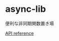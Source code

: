 # async-lib

便利な非同期関数置き場

[API reference](https://doc.deno.land/https://raw.githubusercontent.com/takker99/async-lib/0.1.0/mod.ts)
